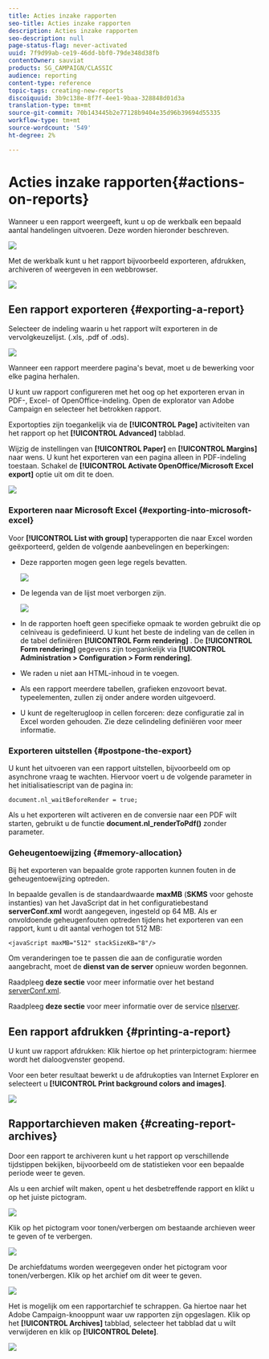 ```yaml
---
title: Acties inzake rapporten
seo-title: Acties inzake rapporten
description: Acties inzake rapporten
seo-description: null
page-status-flag: never-activated
uuid: 7f9d99ab-ce19-46dd-bbf0-79de348d38fb
contentOwner: sauviat
products: SG_CAMPAIGN/CLASSIC
audience: reporting
content-type: reference
topic-tags: creating-new-reports
discoiquuid: 3b9c138e-8f7f-4ee1-9baa-328848d01d3a
translation-type: tm+mt
source-git-commit: 70b143445b2e77128b9404e35d96b39694d55335
workflow-type: tm+mt
source-wordcount: '549'
ht-degree: 2%

---
```



# Acties inzake rapporten{#actions-on-reports}

Wanneer u een rapport weergeeft, kunt u op de werkbalk een bepaald aantal handelingen uitvoeren. Deze worden hieronder beschreven.

![](assets/s_ncs_advuser_report_wizard_2.png)

Met de werkbalk kunt u het rapport bijvoorbeeld exporteren, afdrukken, archiveren of weergeven in een webbrowser.

![](assets/s_ncs_advuser_report_wizard_04.png)

## Een rapport exporteren {#exporting-a-report}

Selecteer de indeling waarin u het rapport wilt exporteren in de vervolgkeuzelijst. (.xls, .pdf of .ods).

![](assets/s_ncs_advuser_report_wizard_06.png)

Wanneer een rapport meerdere pagina&#39;s bevat, moet u de bewerking voor elke pagina herhalen.

U kunt uw rapport configureren met het oog op het exporteren ervan in PDF-, Excel- of OpenOffice-indeling. Open de explorator van Adobe Campaign en selecteer het betrokken rapport.

Exportopties zijn toegankelijk via de **[!UICONTROL Page]** activiteiten van het rapport op het **[!UICONTROL Advanced]** tabblad.

Wijzig de instellingen van **[!UICONTROL Paper]** en **[!UICONTROL Margins]** naar wens. U kunt het exporteren van een pagina alleen in PDF-indeling toestaan. Schakel de **[!UICONTROL Activate OpenOffice/Microsoft Excel export]** optie uit om dit te doen.

![](assets/s_ncs_advuser_report_wizard_021.png)

### Exporteren naar Microsoft Excel {#exporting-into-microsoft-excel}

Voor **[!UICONTROL List with group]** typerapporten die naar Excel worden geëxporteerd, gelden de volgende aanbevelingen en beperkingen:

* Deze rapporten mogen geen lege regels bevatten.

   ![](assets/export_limitations_remove_empty_line.png)

* De legenda van de lijst moet verborgen zijn.

   ![](assets/export_limitations_hide_label.png)

* In de rapporten hoeft geen specifieke opmaak te worden gebruikt die op celniveau is gedefinieerd. U kunt het beste de indeling van de cellen in de tabel definiëren **[!UICONTROL Form rendering]** . De **[!UICONTROL Form rendering]** gegevens zijn toegankelijk via **[!UICONTROL Administration > Configuration > Form rendering]**.
* We raden u niet aan HTML-inhoud in te voegen.
* Als een rapport meerdere tabellen, grafieken enzovoort bevat. typeelementen, zullen zij onder andere worden uitgevoerd.
* U kunt de regelterugloop in cellen forceren: deze configuratie zal in Excel worden gehouden. Zie deze celindeling [](../../reporting/using/creating-a-table.md#defining-cell-format)definiëren voor meer informatie.

### Exporteren uitstellen {#postpone-the-export}

U kunt het uitvoeren van een rapport uitstellen, bijvoorbeeld om op asynchrone vraag te wachten. Hiervoor voert u de volgende parameter in het initialisatiescript van de pagina in:

```
document.nl_waitBeforeRender = true;
```

Als u het exporteren wilt activeren en de conversie naar een PDF wilt starten, gebruikt u de functie **document.nl_renderToPdf()** zonder parameter.

### Geheugentoewijzing {#memory-allocation}

Bij het exporteren van bepaalde grote rapporten kunnen fouten in de geheugentoewijzing optreden.

In bepaalde gevallen is de standaardwaarde **maxMB** (**SKMS** voor gehoste instanties) van het JavaScript dat in het configuratiebestand **serverConf.xml** wordt aangegeven, ingesteld op 64 MB. Als er onvoldoende geheugenfouten optreden tijdens het exporteren van een rapport, kunt u dit aantal verhogen tot 512 MB:

```
<javaScript maxMB="512" stackSizeKB="8"/>
```

Om veranderingen toe te passen die aan de configuratie worden aangebracht, moet de **dienst van de server** opnieuw worden begonnen.

Raadpleeg **deze sectie** voor meer informatie over het bestand [serverConf.xml](../../production/using/configuration-principle.md).

Raadpleeg **deze sectie** voor meer informatie over de service [nlserver](../../production/using/administration.md).

## Een rapport afdrukken {#printing-a-report}

U kunt uw rapport afdrukken: Klik hiertoe op het printerpictogram: hiermee wordt het dialoogvenster geopend.

Voor een beter resultaat bewerkt u de afdrukopties van Internet Explorer en selecteert u **[!UICONTROL Print background colors and images]**.

![](assets/s_ncs_advuser_report_print_options.png)

## Rapportarchieven maken {#creating-report-archives}

Door een rapport te archiveren kunt u het rapport op verschillende tijdstippen bekijken, bijvoorbeeld om de statistieken voor een bepaalde periode weer te geven.

Als u een archief wilt maken, opent u het desbetreffende rapport en klikt u op het juiste pictogram.

![](assets/s_ncs_advuser_report_wizard_07.png)

Klik op het pictogram voor tonen/verbergen om bestaande archieven weer te geven of te verbergen.

![](assets/s_ncs_advuser_report_history_06.png)

De archiefdatums worden weergegeven onder het pictogram voor tonen/verbergen. Klik op het archief om dit weer te geven.

![](assets/s_ncs_advuser_report_history_04.png)

Het is mogelijk om een rapportarchief te schrappen. Ga hiertoe naar het Adobe Campaign-knooppunt waar uw rapporten zijn opgeslagen. Klik op het **[!UICONTROL Archives]** tabblad, selecteer het tabblad dat u wilt verwijderen en klik op **[!UICONTROL Delete]**.

![](assets/s_ncs_advuser_report_history_01.png)

